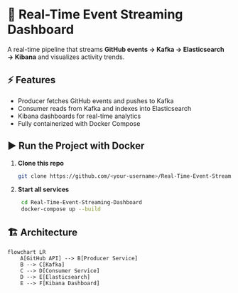 # 🚀 Real-Time Event Streaming Dashboard

A real-time pipeline that streams **GitHub events → Kafka → Elasticsearch → Kibana** and visualizes activity trends.  

## ⚡ Features
- Producer fetches GitHub events and pushes to Kafka  
- Consumer reads from Kafka and indexes into Elasticsearch  
- Kibana dashboards for real-time analytics  
- Fully containerized with Docker Compose

## ▶️ Run the Project with Docker
1. **Clone this repo**
   ```bash
   git clone https://github.com/<your-username>/Real-Time-Event-Streaming-Dashboard.git
2. **Start all services**
   ```bash
    cd Real-Time-Event-Streaming-Dashboard
    docker-compose up --build

## 🏗️ Architecture
```mermaid
flowchart LR
    A[GitHub API] --> B[Producer Service]
    B --> C[Kafka]
    C --> D[Consumer Service]
    D --> E[Elasticsearch]
    E --> F[Kibana Dashboard]
